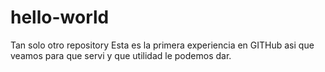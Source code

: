 # hello-world
Tan solo otro repository
Esta es la primera experiencia en GITHub asi que veamos para que servi y que utilidad le podemos dar.
